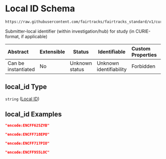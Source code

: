 # Local ID Schema

```txt
https://raw.githubusercontent.com/fairtracks/fairtracks_standard/v1/current/json/schema/fairtracks_track.schema.json#/properties/local_id
```

Submitter-local identifier (within investigation/hub) for study (in CURIE-format, if applicable)


| Abstract            | Extensible | Status         | Identifiable            | Custom Properties | Additional Properties | Access Restrictions | Defined In                                                                                           |
| :------------------ | ---------- | -------------- | ----------------------- | :---------------- | --------------------- | ------------------- | ---------------------------------------------------------------------------------------------------- |
| Can be instantiated | No         | Unknown status | Unknown identifiability | Forbidden         | Allowed               | none                | [fairtracks_track.schema.json\*](../json/schema/fairtracks_track.schema.json "open original schema") |

## local_id Type

`string` ([Local ID](fairtracks_track-properties-local-id.md))

## local_id Examples

```json
"encode:ENCFF625ZYB"
```

```json
"encode:ENCFF718EPO"
```

```json
"encode:ENCFF717PIO"
```

```json
"encode:ENCFF955LOC"
```
